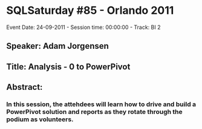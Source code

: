 # SQLSaturday #85 - Orlando 2011
Event Date: 24-09-2011 - Session time: 00:00:00 - Track: BI 2
## Speaker: Adam Jorgensen
## Title: Analysis - 0 to PowerPivot
## Abstract:
### In this session, the attehdees will learn how to drive and build a PowerPivot solution and reports as they rotate through the podium as volunteers. 
